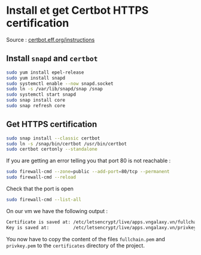 # Install et get Certbot HTTPS certification

Source : [certbot.eff.org/instructions](https://certbot.eff.org/instructions?ws=other&os=centosrhel7)

## Install `snapd` and `certbot`

```bash
sudo yum install epel-release
sudo yum install snapd
sudo systemctl enable --now snapd.socket
sudo ln -s /var/lib/snapd/snap /snap
sudo systemctl start snapd
sudo snap install core
sudo snap refresh core
```

## Get HTTPS certification

```bash
sudo snap install --classic certbot
sudo ln -s /snap/bin/certbot /usr/bin/certbot
sudo certbot certonly --standalone
```

If you are getting an error telling you that port 80 is not reachable :

```bash
sudo firewall-cmd --zone=public --add-port=80/tcp --permanent
sudo firewall-cmd --reload
```

Check that the port is open 

```bash
sudo firewall-cmd --list-all
```

On our vm we have the following output :

```bash
Certificate is saved at: /etc/letsencrypt/live/apps.vngalaxy.vn/fullchain.pem
Key is saved at:         /etc/letsencrypt/live/apps.vngalaxy.vn/privkey.pem
```

You now have to copy the content of the files `fullchain.pem` and `privkey.pem` to the `certificates` directory of the project.
